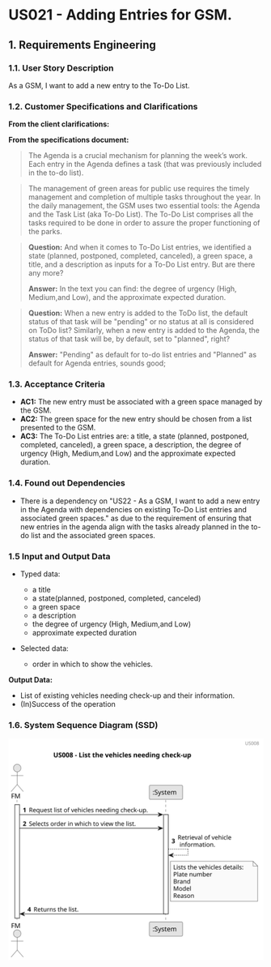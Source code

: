 # US021 - Adding Entries for GSM. 


## 1. Requirements Engineering

### 1.1. User Story Description

As a GSM, I want to add a new entry to the To-Do List.

### 1.2. Customer Specifications and Clarifications 

**From the client clarifications:**

**From the specifications document:**

> The Agenda is a crucial mechanism for planning the week’s work. Each entry
in the Agenda defines a task (that was previously included in the to-do list).

>  The management of green areas for public use requires the timely management and completion of multiple tasks throughout the year. In the daily
management, the GSM uses two essential tools: the Agenda and the Task
List (aka To-Do List). The To-Do List comprises all the tasks required to
be done in order to assure the proper functioning of the parks.

> **Question:** And when it comes to To-Do List entries, we identified a state (planned, postponed, completed, canceled), a green space, a title, and a description as inputs for a To-Do List entry. But are there any more?
>
> **Answer:** In the text you can find: the degree of urgency (High, Medium,and Low), and the approximate expected duration.

> **Question:** When a new entry is added to the ToDo list, the default status of that task will be "pending" or no status at all is considered on ToDo list?
Similarly, when a new entry is added to the Agenda, the status of that task will be, by default, set to "planned", right?
>
> **Answer:** "Pending" as default for to-do list entries and "Planned" as default for Agenda entries, sounds good;

### 1.3. Acceptance Criteria

* **AC1:** The new entry must be associated with a green space managed by the GSM.
* **AC2:** The green space for the new entry should be chosen from a list presented to the GSM.
* **AC3:** The To-Do List entries are: a title, a state (planned, postponed, completed, canceled), a green space, a description, the degree of urgency (High, Medium,and Low) and the approximate expected duration.

### 1.4. Found out Dependencies

* There is a dependency on "US22 - As a GSM, I want to add a new entry in the Agenda with dependencies on existing To-Do List entries and associated green spaces." as due to the requirement of ensuring that new entries in the agenda align with the tasks already planned in the to-do list and the associated green spaces. 

### 1.5 Input and Output Data

* Typed data:
  * a title
  * a state(planned, postponed, completed, canceled)
  * a green space
  * a description
  * the degree of urgency (High, Medium,and Low)
  * approximate expected duration

* Selected data:
    * order in which to show the vehicles. 

**Output Data:**

* List of existing vehicles needing check-up and their information.
* (In)Success of the operation

### 1.6. System Sequence Diagram (SSD)

![us008](svg/us008-sequence_diagram.svg)


